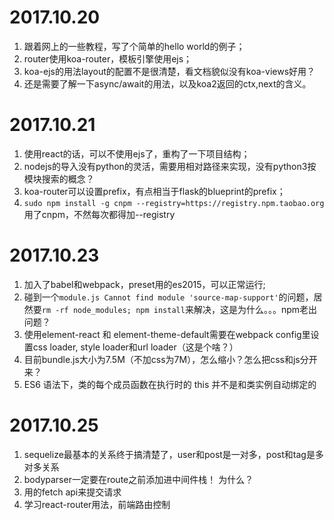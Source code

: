 2017.10.20
=====

1. 跟着网上的一些教程，写了个简单的hello world的例子；
2. router使用koa-router，模板引擎使用ejs；
3. koa-ejs的用法layout的配置不是很清楚，看文档貌似没有koa-views好用？
4. 还是需要了解一下async/await的用法，以及koa2返回的ctx,next的含义。


2017.10.21
=====

1. 使用react的话，可以不使用ejs了，重构了一下项目结构；
2. nodejs的导入没有python的灵活，需要用相对路径来实现，没有python3按模块搜索的概念？
3. koa-router可以设置prefix，有点相当于flask的blueprint的prefix；
4. `sudo npm install -g cnpm --registry=https://registry.npm.taobao.org` 用了cnpm，不然每次都得加--registry


2017.10.23
====
1. 加入了babel和webpack，preset用的es2015，可以正常运行;
2. 碰到一个`module.js Cannot find module 'source-map-support'`的问题，居然要`rm -rf node_modules; npm install`来解决，这是为什么。。。npm老出问题？
3. 使用element-react 和 element-theme-default需要在webpack config里设置css loader, style loader和url loader（这是个啥？）
4. 目前bundle.js大小为7.5M（不加css为7M），怎么缩小？怎么把css和js分开来？
5. ES6 语法下，类的每个成员函数在执行时的 this 并不是和类实例自动绑定的

2017.10.25
====
1. sequelize最基本的关系终于搞清楚了，user和post是一对多，post和tag是多对多关系
2. bodyparser一定要在route之前添加进中间件栈！ 为什么？
3. 用的fetch api来提交请求
4. 学习react-router用法，前端路由控制